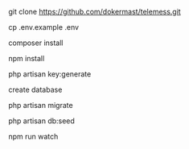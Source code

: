 


git clone https://github.com/dokermast/telemess.git

cp .env.example .env

composer install

npm install

php artisan key:generate

create database

php artisan migrate

php artisan db:seed

npm run watch
